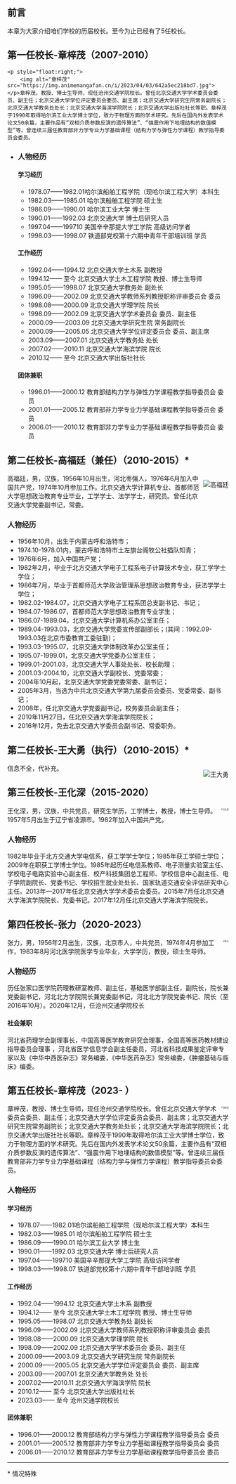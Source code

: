 ## 前言

本章为大家介绍咱们学校的历届校长。至今为止已经有了5任校长。

## 第一任校长-章梓茂（2007-2010）

	<p style="float:right;">
		<img alt="章梓茂" src="https://img.animemangafan.cn/i/2023/04/03/642a5ec218bd7.jpg">
	</p>章梓茂，教授、博士生导师，现任沧州交通学院校长。曾任北京交通大学学术委员会委员、副主任；北京交通大学学位评定委员会委员、副主席；北京交通大学研究生院常务副院长；北京交通大学教务处处长；北京交通大学海滨学院院长；北京交通大学出版社社长等职。章梓茂于1990年取得哈尔滨工业大学博士学位，致力于物理方面的学术研究。先后在国内外发表学术论文50余篇，主要作品有“双相介质参数反演的遗传算法”、“强震作用下地埋结构的数值模型”等。曾连续三届任教育部非力学专业力学基础课程（结构力学与弹性力学课程）教学指导委员会委员。

* ### 人物经历

  #### 学习经历

  * 1978.07——1982.01哈尔滨船舶工程学院（现哈尔滨工程大学）本科生
  * 1982.03——1985.01 哈尔滨船舶工程学院 硕士生
  * 1986.09——1990.01 哈尔滨工业大学 博士生
  * 1990.01——1992.03 北京交通大学 博士后研究人员
  * 1997.04——199710 美国辛辛那提大学工学院 高级访问学者
  * 1998.03——1998.07 铁道部党校第十六期中青年干部培训班 学员

  #### 工作经历

  * 1992.04——1994.12 北京交通大学土木系 副教授
  * 1994.12—— 至今 北京交通大学土木工程学院 教授、博士生导师
  * 1995.05——1998.07 北京交通大学教务处 副处长
  * 1996.09——2002.09 北京交通大学教师系列教授职称评审委员会 委员
  * 1998.08——2000.09 北京交通大学理学院 院长
  * 1998.09——2002.09 北京交通大学学术委员会 委员、副主任
  * 2000.09——2003.09 北京交通大学研究生院 常务副院长
  * 2000.09——2005.05 北京交通大学学位评定委员会 委员、副主席
  * 2003.09——2007.01 北京交通大学教务处 处长
  * 2007.02——2010.11 北京交通大学海滨学院 院长
  * 2010.12—— 至今 北京交通大学出版社社长

  #### 团体兼职

  * 1996.01——2000.12 教育部结构力学与弹性力学课程教学指导委员会 委员
  * 2001.01——2005.12 教育部非力学专业力学基础课程教学指导委员会 委员
  * 2006.01——2010.12 教育部非力学专业力学基础课程教学指导委员会 委员



## 第二任校长-高福廷（兼任）（2010-2015）*

<p style="float:right;">
	<img alt="高福廷" src="https://img.animemangafan.cn/i/2023/04/03/642a63a7056a0.jpg">
</p>高福廷，男，汉族，1956年10月出生，河北枣强人，1976年6月加入中国共产党，1974年10月参加工作。北京交通大学计算机专业、首都师范大学思想政治教育专业毕业，工学学士、法学学士，研究员。曾任北京交通大学党委副书记，常委。

### 人物经历

* 1956年10月，出生于内蒙古呼和浩特市；
* 1974.10-1978.01内，蒙古呼和浩特市土左旗台阁牧公社插队知青；
* 1976年6月，加入中国共产党；
* 1982年2月，毕业于北方交通大学电子工程系电子计算技术专业，获工学学士学位；
* 1986年7月，毕业于首都师范大学政治管理系思想政治教育专业，获法学学士学位；
* 1982.02-1984.07，北京交通大学电子工程系团总支副书记、书记；
* 1984.07-1986.07，首都师范大学思想政治教育专业学生；
* 1986.07-1989.04，北京交通大学计算机系办公室主任；
* 1989.04-1993.03，北京交通大学党委宣传部副部长；(其间：1992.09-1993.03在北京市委教育工委驻勤)；
* 1993.03-1995.07，北京交通大学体制改革办公室主任；
* 1995.07-1999.01，北京交通大学党委办公室主任；
* 1999.01-2001.03，北京交通大学人事处处长、校长助理；
* 2001.03-2004.10，北京交通大学副校长、党委常委；
* 2004年10月起，北京交通大学党委党委常委、副书记；
* 2005年3月，当选为中共北京交通大学第九届委员会委员、党委常委、副书记；
* 2008年，任北京交通大学党委副书记，校务委员会副主任；
* 2010年11月27日，任北京交通大学海滨学院院长；
* 2016年12月，免去北京交通大学委员会副书记、常委职务。



## 第二任校长-王大勇（执行）（2010-2015）*

<p style="float:right;">
	<img alt="王大勇" src="https://img.animemangafan.cn/i/2023/04/03/642a65418b7f6.jpg">
</p>信息不全，代补充。







## 第三任校长-王化深（2015-2020）

<p style="float:right; zoom:30%">
	<img alt="王化深" src="https://img.animemangafan.cn/i/2023/04/03/642a6833d620a.jpg">
</p>王化深，男，汉族，中共党员，研究生学历，工学博士，教授，博士生导师。1957年5月出生于辽宁省凌源市。1982年加入中国共产党。



### 人物经历

1982年毕业于北方交通大学电信系，获工学学士学位；1985年获工学硕士学位；2009年在职获工学博士学位。1985年起历任电信系教师、电子测量实验室主任、学校电子电路实验中心副主任、校产科技集团总工程师、学校信息中心副主任、电子学院副院长、党委书记、学校招生就业处处长、国家轨道交通安全评估研究中心主任。2013年—2017年任北京交通大学学术委员会委员。2015年7月任北京交通大学海滨学院院长、党委书记。2017年12月任北京交通大学海滨学院院长。



## 第四任校长-张力（2020-2023）

<p style="float:right; zoom:30%;">
	<img alt="张力" src="https://img.animemangafan.cn/i/2023/04/03/642a68c898965.jpg">
</p>张力，男，1956年2月出生，汉族，北京市人，中共党员，1974年4月参加工作，1983年8月河北医学院医学专业毕业，大学学历，教授，硕士生导师。



### 人物经历

历任张家口医学院药理教研室教师、副主任，基础医学部副主任，副院长，院长兼党委副书记，河北北方学院院长兼党委副书记，河北北方学院党委书记、院长（至2016年10月）。2020年12月，任沧州交通学院校长

#### 社会兼职

河北省药理学会副理事长，中国高等医学教育研究会理事，全国高等医药教材建设指导委员会理事 ，河北省医学信息学会副主任委员，河北省科技成果鉴定评审专家以及《中华中西医杂志》常务编委，《中华医药杂志》常务编委，《肿瘤基础与临床》编委。



## 第五任校长-章梓茂（2023- ）

<p style="float:right; zoom:30%;">
	<img alt="章梓茂" src="https://img.animemangafan.cn/i/2023/04/03/642a6969dc143.jpg">
</p>章梓茂，教授、博士生导师，现任沧州交通学院校长。曾任北京交通大学学术委员会委员、副主任；北京交通大学学位评定委员会委员、副主席；北京交通大学研究生院常务副院长；北京交通大学教务处处长；北京交通大学海滨学院院长；北京交通大学出版社社长等职。章梓茂于1990年取得哈尔滨工业大学博士学位，致力于物理方面的学术研究。先后在国内外发表学术论文50余篇，主要作品有“双相介质参数反演的遗传算法”、“强震作用下地埋结构的数值模型”等。曾连续三届任教育部非力学专业力学基础课程（结构力学与弹性力学课程）教学指导委员会委员。



### 人物经历

#### 学习经历

* 1978.07——1982.01哈尔滨船舶工程学院（现哈尔滨工程大学）本科生
* 1982.03——1985.01 哈尔滨船舶工程学院 硕士生
* 1986.09——1990.01 哈尔滨工业大学 博士生
* 1990.01——1992.03 北京交通大学 博士后研究人员
* 1997.04——199710 美国辛辛那提大学工学院 高级访问学者
* 1998.03——1998.07 铁道部党校第十六期中青年干部培训班 学员

#### 工作经历

* 1992.04——1994.12 北京交通大学土木系 副教授
* 1994.12—— 至今 北京交通大学土木工程学院 教授、博士生导师
* 1995.05——1998.07 北京交通大学教务处 副处长
* 1996.09——2002.09 北京交通大学教师系列教授职称评审委员会 委员
* 1998.08——2000.09 北京交通大学理学院 院长
* 1998.09——2002.09 北京交通大学学术委员会 委员、副主任
* 2000.09——2003.09 北京交通大学研究生院 常务副院长
* 2000.09——2005.05 北京交通大学学位评定委员会 委员、副主席
* 2003.09——2007.01 北京交通大学教务处 处长
* 2007.02——2010.11 北京交通大学海滨学院 院长
* 2010.12—— 至今 北京交通大学出版社社长
* 2023.03—— 至今 沧州交通学院校长

#### 团体兼职

* 1996.01——2000.12 教育部结构力学与弹性力学课程教学指导委员会 委员
* 2001.01——2005.12 教育部非力学专业力学基础课程教学指导委员会 委员
* 2006.01——2010.12 教育部非力学专业力学基础课程教学指导委员会 委员



------

\* 情况特殊
